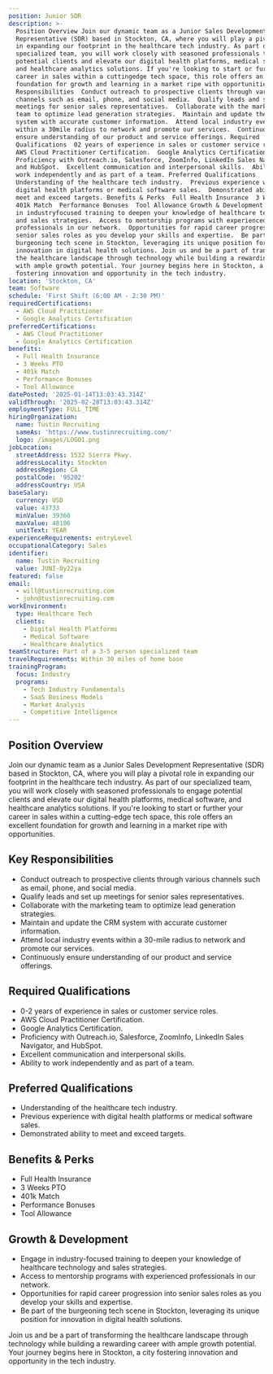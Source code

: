 ```yaml
---
position: Junior SDR
description: >-
  Position Overview Join our dynamic team as a Junior Sales Development
  Representative (SDR) based in Stockton, CA, where you will play a pivotal role
  in expanding our footprint in the healthcare tech industry. As part of our
  specialized team, you will work closely with seasoned professionals to engage
  potential clients and elevate our digital health platforms, medical software,
  and healthcare analytics solutions. If you're looking to start or further your
  career in sales within a cuttingedge tech space, this role offers an excellent
  foundation for growth and learning in a market ripe with opportunities. Key
  Responsibilities  Conduct outreach to prospective clients through various
  channels such as email, phone, and social media.  Qualify leads and set up
  meetings for senior sales representatives.  Collaborate with the marketing
  team to optimize lead generation strategies.  Maintain and update the CRM
  system with accurate customer information.  Attend local industry events
  within a 30mile radius to network and promote our services.  Continuously
  ensure understanding of our product and service offerings. Required
  Qualifications  02 years of experience in sales or customer service roles. 
  AWS Cloud Practitioner Certification.  Google Analytics Certification. 
  Proficiency with Outreach.io, Salesforce, ZoomInfo, LinkedIn Sales Navigator,
  and HubSpot.  Excellent communication and interpersonal skills.  Ability to
  work independently and as part of a team. Preferred Qualifications 
  Understanding of the healthcare tech industry.  Previous experience with
  digital health platforms or medical software sales.  Demonstrated ability to
  meet and exceed targets. Benefits & Perks  Full Health Insurance  3 Weeks PTO 
  401k Match  Performance Bonuses  Tool Allowance Growth & Development  Engage
  in industryfocused training to deepen your knowledge of healthcare technology
  and sales strategies.  Access to mentorship programs with experienced
  professionals in our network.  Opportunities for rapid career progression into
  senior sales roles as you develop your skills and expertise.  Be part of the
  burgeoning tech scene in Stockton, leveraging its unique position for
  innovation in digital health solutions. Join us and be a part of transforming
  the healthcare landscape through technology while building a rewarding career
  with ample growth potential. Your journey begins here in Stockton, a city
  fostering innovation and opportunity in the tech industry.
location: 'Stockton, CA'
team: Software
schedule: 'First Shift (6:00 AM - 2:30 PM)'
requiredCertifications:
  - AWS Cloud Practitioner
  - Google Analytics Certification
preferredCertifications:
  - AWS Cloud Practitioner
  - Google Analytics Certification
benefits:
  - Full Health Insurance
  - 3 Weeks PTO
  - 401k Match
  - Performance Bonuses
  - Tool Allowance
datePosted: '2025-01-14T13:03:43.314Z'
validThrough: '2025-02-28T13:03:43.314Z'
employmentType: FULL_TIME
hiringOrganization:
  name: Tustin Recruiting
  sameAs: 'https://www.tustinrecruiting.com/'
  logo: /images/LOGO1.png
jobLocation:
  streetAddress: 1532 Sierra Pkwy.
  addressLocality: Stockton
  addressRegion: CA
  postalCode: '95202'
  addressCountry: USA
baseSalary:
  currency: USD
  value: 43733
  minValue: 39360
  maxValue: 48106
  unitText: YEAR
experienceRequirements: entryLevel
occupationalCategory: Sales
identifier:
  name: Tustin Recruiting
  value: JUNI-0y22ya
featured: false
email:
  - will@tustinrecruiting.com
  - john@tustinrecruiting.com
workEnvironment:
  type: Healthcare Tech
  clients:
    - Digital Health Platforms
    - Medical Software
    - Healthcare Analytics
teamStructure: Part of a 3-5 person specialized team
travelRequirements: Within 30 miles of home base
trainingProgram:
  focus: Industry
  programs:
    - Tech Industry Fundamentals
    - SaaS Business Models
    - Market Analysis
    - Competitive Intelligence
---
```




## Position Overview

Join our dynamic team as a Junior Sales Development Representative (SDR) based in Stockton, CA, where you will play a pivotal role in expanding our footprint in the healthcare tech industry. As part of our specialized team, you will work closely with seasoned professionals to engage potential clients and elevate our digital health platforms, medical software, and healthcare analytics solutions. If you're looking to start or further your career in sales within a cutting-edge tech space, this role offers an excellent foundation for growth and learning in a market ripe with opportunities.

## Key Responsibilities

- Conduct outreach to prospective clients through various channels such as email, phone, and social media.
- Qualify leads and set up meetings for senior sales representatives.
- Collaborate with the marketing team to optimize lead generation strategies.
- Maintain and update the CRM system with accurate customer information.
- Attend local industry events within a 30-mile radius to network and promote our services.
- Continuously ensure understanding of our product and service offerings.

## Required Qualifications

- 0-2 years of experience in sales or customer service roles.
- AWS Cloud Practitioner Certification.
- Google Analytics Certification.
- Proficiency with Outreach.io, Salesforce, ZoomInfo, LinkedIn Sales Navigator, and HubSpot.
- Excellent communication and interpersonal skills.
- Ability to work independently and as part of a team.

## Preferred Qualifications

- Understanding of the healthcare tech industry.
- Previous experience with digital health platforms or medical software sales.
- Demonstrated ability to meet and exceed targets.

## Benefits & Perks

- Full Health Insurance
- 3 Weeks PTO
- 401k Match
- Performance Bonuses
- Tool Allowance

## Growth & Development

- Engage in industry-focused training to deepen your knowledge of healthcare technology and sales strategies.
- Access to mentorship programs with experienced professionals in our network.
- Opportunities for rapid career progression into senior sales roles as you develop your skills and expertise.
- Be part of the burgeoning tech scene in Stockton, leveraging its unique position for innovation in digital health solutions.

Join us and be a part of transforming the healthcare landscape through technology while building a rewarding career with ample growth potential. Your journey begins here in Stockton, a city fostering innovation and opportunity in the tech industry.
